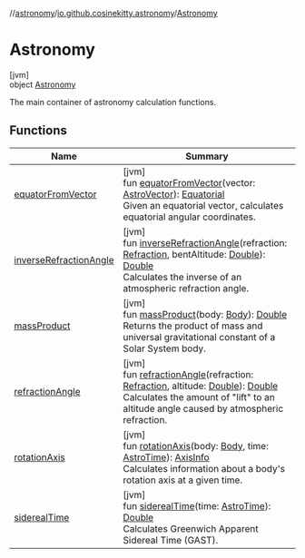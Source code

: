 //[astronomy](../../../index.md)/[io.github.cosinekitty.astronomy](../index.md)/[Astronomy](index.md)

# Astronomy

[jvm]\
object [Astronomy](index.md)

The main container of astronomy calculation functions.

## Functions

| Name | Summary |
|---|---|
| [equatorFromVector](equator-from-vector.md) | [jvm]<br>fun [equatorFromVector](equator-from-vector.md)(vector: [AstroVector](../-astro-vector/index.md)): [Equatorial](../-equatorial/index.md)<br>Given an equatorial vector, calculates equatorial angular coordinates. |
| [inverseRefractionAngle](inverse-refraction-angle.md) | [jvm]<br>fun [inverseRefractionAngle](inverse-refraction-angle.md)(refraction: [Refraction](../-refraction/index.md), bentAltitude: [Double](https://kotlinlang.org/api/latest/jvm/stdlib/kotlin/-double/index.html)): [Double](https://kotlinlang.org/api/latest/jvm/stdlib/kotlin/-double/index.html)<br>Calculates the inverse of an atmospheric refraction angle. |
| [massProduct](mass-product.md) | [jvm]<br>fun [massProduct](mass-product.md)(body: [Body](../-body/index.md)): [Double](https://kotlinlang.org/api/latest/jvm/stdlib/kotlin/-double/index.html)<br>Returns the product of mass and universal gravitational constant of a Solar System body. |
| [refractionAngle](refraction-angle.md) | [jvm]<br>fun [refractionAngle](refraction-angle.md)(refraction: [Refraction](../-refraction/index.md), altitude: [Double](https://kotlinlang.org/api/latest/jvm/stdlib/kotlin/-double/index.html)): [Double](https://kotlinlang.org/api/latest/jvm/stdlib/kotlin/-double/index.html)<br>Calculates the amount of "lift" to an altitude angle caused by atmospheric refraction. |
| [rotationAxis](rotation-axis.md) | [jvm]<br>fun [rotationAxis](rotation-axis.md)(body: [Body](../-body/index.md), time: [AstroTime](../-astro-time/index.md)): [AxisInfo](../-axis-info/index.md)<br>Calculates information about a body's rotation axis at a given time. |
| [siderealTime](sidereal-time.md) | [jvm]<br>fun [siderealTime](sidereal-time.md)(time: [AstroTime](../-astro-time/index.md)): [Double](https://kotlinlang.org/api/latest/jvm/stdlib/kotlin/-double/index.html)<br>Calculates Greenwich Apparent Sidereal Time (GAST). |
